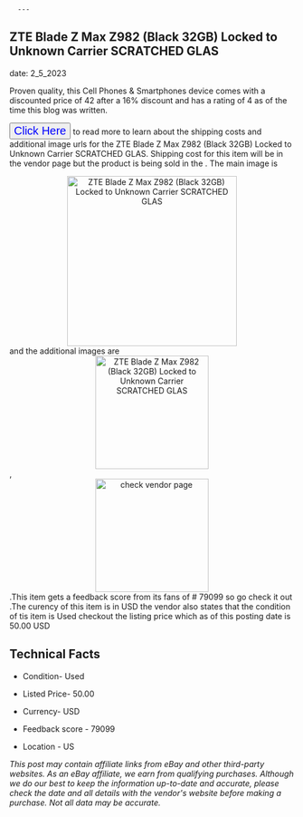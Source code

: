  
      ---
      

 ## ZTE Blade Z Max Z982 (Black 32GB) Locked to Unknown Carrier SCRATCHED GLAS 

 

      

date: 2_5_2023
     

    
      

Proven quality, this Cell Phones & Smartphones device comes with a discounted price of 42 after a 16% discount and has a rating of  4 as of the time this blog was written.

 <button style="font-size:20px;color:blue" onclick="window.location.href = 'https://www.ebay.com/itm/165895614078?hash=item26a0262e7e%3Ag%3A9NwAAOSwZtxjybmn&mkevt=1&mkcid=1&mkrid=711-53200-19255-0&campid=%253CePNCampaignId%253E&customid=%253CreferenceId%253E&toolid=10049'">Click Here</button>  to read more to learn about the shipping costs and additional image urls for the ZTE Blade Z Max Z982 (Black 32GB) Locked to Unknown Carrier SCRATCHED GLAS. Shipping cost for this item will be in the vendor page but the product is being sold in the . The main image is <div style="text-align:center;"><img onclick="window.location.href = 'https://www.ebay.com/itm/165895614078?hash=item26a0262e7e%3Ag%3A9NwAAOSwZtxjybmn&mkevt=1&mkcid=1&mkrid=711-53200-19255-0&campid=%253CePNCampaignId%253E&customid=%253CreferenceId%253E&toolid=10049';" src="https://i.ebayimg.com/thumbs/images/g/9NwAAOSwZtxjybmn/s-l225.jpg" alt="ZTE Blade Z Max Z982 (Black 32GB) Locked to Unknown Carrier SCRATCHED GLAS" style="width:300px; height:auto;object-fit:contain;" /></div> and the additional images are <div style="text-align:center;"><img onclick="window.location.href = 'https://www.ebay.com/itm/165895614078?hash=item26a0262e7e%3Ag%3A9NwAAOSwZtxjybmn&mkevt=1&mkcid=1&mkrid=711-53200-19255-0&campid=%253CePNCampaignId%253E&customid=%253CreferenceId%253E&toolid=10049';" src="https://i.ebayimg.com/images/g/9NwAAOSwZtxjybmn/s-l1600.jpg" alt="ZTE Blade Z Max Z982 (Black 32GB) Locked to Unknown Carrier SCRATCHED GLAS" style="width:200px; height:auto;object-fit:contain;" /></div>,<div style="text-align:center;"><img onclick="window.location.href = 'https://www.ebay.com/itm/165895614078?hash=item26a0262e7e%3Ag%3A9NwAAOSwZtxjybmn&mkevt=1&mkcid=1&mkrid=711-53200-19255-0&campid=%253CePNCampaignId%253E&customid=%253CreferenceId%253E&toolid=10049';" src="https://origin-galleryplus.ebayimg.com/ws/web/165895614078_2_0_1/225x225.jpg" alt="check vendor page" style="width:200px; height:auto;object-fit:contain;"/></div>.This item gets a feedback score from its fans of # 79099 so go check it out .The curency of this item is in USD the vendor also states that the condition of tis item is Used checkout the listing price which as of this posting date is  50.00 USD 


      
      

 ## Technical Facts 



      

 - Condition- Used 


      

 - Listed Price- 50.00 


      

 - Currency- USD 


      

 - Feedback score - 79099 


      

 - Location - US 



      

*_This post may contain affiliate links from eBay and other third-party websites. As an eBay affiliate, we earn from qualifying purchases. Although we do our best to keep the information up-to-date and accurate, please check the date and all details with the vendor's website before making a purchase. Not all data may be accurate._*



      
      